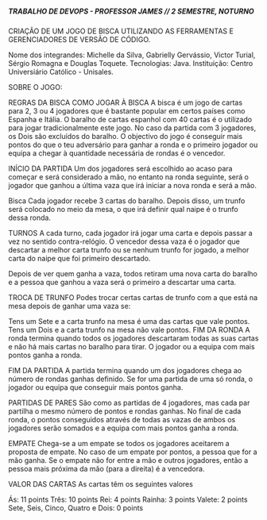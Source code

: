 ##### TRABALHO DE DEVOPS - PROFESSOR JAMES // 2 SEMESTRE, NOTURNO

CRIAÇÃO DE UM JOGO DE BISCA UTILIZANDO AS FERRAMENTAS E GERENCIADORES DE VERSÃO DE CÓDIGO.

Nome dos integrandes: Michelle da Silva, Gabrielly Gervássio, Victor Turial, Sérgio Romagna e Douglas Toquete.
Tecnologias: Java.
Instituição: Centro Universiário Católico - Unisales.

SOBRE O JOGO: 

REGRAS DA BISCA
COMO JOGAR À BISCA
A bisca é um jogo de cartas para 2, 3 ou 4 jogadores que é bastante popular em certos países como Espanha e Itália. O baralho de cartas espanhol com 40 cartas é o utilizado para jogar tradicionalmente este jogo. No caso da partida com 3 jogadores, os Dois são excluídos do baralho. O objectivo do jogo é conseguir mais pontos do que o teu adversário para ganhar a ronda e o primeiro jogador ou equipa a chegar à quantidade necessária de rondas é o vencedor.

INÍCIO DA PARTIDA
Um dos jogadores será escolhido ao acaso para começar e será considerado a mão, no entanto na ronda seguinte, será o jogador que ganhou a última vaza que irá iniciar a nova ronda e será a mão.

Bisca
Cada jogador recebe 3 cartas do baralho. Depois disso, um trunfo será colocado no meio da mesa, o que irá definir qual naipe é o trunfo dessa ronda.

TURNOS
A cada turno, cada jogador irá jogar uma carta e depois passar a vez no sentido contra-relógio. O vencedor dessa vaza é o jogador que descartar a melhor carta trunfo ou se nenhum trunfo for jogado, a melhor carta do naipe que foi primeiro descartado.

Depois de ver quem ganha a vaza, todos retiram uma nova carta do baralho e a pessoa que ganhou a vaza será o primeiro a descartar uma carta.

TROCA DE TRUNFO
Podes trocar certas cartas de trunfo com a que está na mesa depois de ganhar uma vaza se:

Tens um Sete e a carta trunfo na mesa é uma das cartas que vale pontos.
Tens um Dois e a carta trunfo na mesa não vale pontos.
FIM DA RONDA
A ronda termina quando todos os jogadores descartaram todas as suas cartas e não há mais cartas no baralho para tirar. O jogador ou a equipa com mais pontos ganha a ronda.

FIM DA PARTIDA
A partida termina quando um dos jogadores chega ao número de rondas ganhas definido. Se for uma partida de uma só ronda, o jogador ou equipa que conseguir mais pontos ganha.

PARTIDAS DE PARES
São como as partidas de 4 jogadores, mas cada par partilha o mesmo número de pontos e rondas ganhas. No final de cada ronda, o pontos conseguidos através de todas as vazas de ambos os jogadores serão somados e a equipa com mais pontos ganha a ronda.

EMPATE
Chega-se a um empate se todos os jogadores aceitarem a proposta de empate. No caso de um empate por pontos, a pessoa que for a mão ganha. Se o empate não for entre a mão e outros jogadores, então a pessoa mais próxima da mão (para a direita) é a vencedora.

VALOR DAS CARTAS
As cartas têm os seguintes valores

Ás: 11 points
Três: 10 points
Rei: 4 points
Rainha: 3 points
Valete: 2 points
Sete, Seis, Cinco, Quatro e Dois: 0 points
